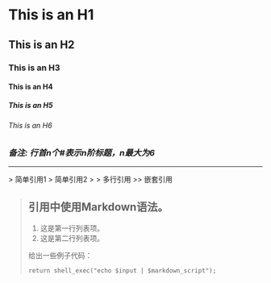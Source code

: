 # This is an H1
## This is an H2
### This is an H3
#### This is an H4
##### This is an H5
###### This is an H6
<h3><em><strong>备注: 行首n个#表示n阶标题，n最大为6</strong></em></h3>
<hr/>
> 简单引用1
 > 简单引用2
 >
 > 多行引用
 >> 嵌套引用

 > ## 引用中使用Markdown语法。
 >
 > 1.   这是第一行列表项。
 > 2.   这是第二行列表项。
 >
 > 给出一些例子代码：
 >
 >     return shell_exec("echo $input | $markdown_script");
